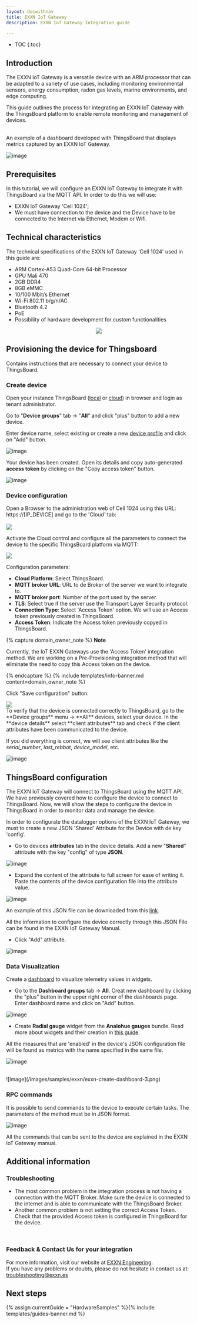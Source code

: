 ```yaml
---
layout: docwithnav
title: EXXN IoT Gateway
description: EXXN IoT Gateway Integration guide

---
```


* TOC
{:toc}

## Introduction

The EXXN IoT Gateway is a versatile device with an ARM processor that can be adapted to a variety of use cases, including monitoring environmental sensors, energy consumption, radon gas levels, marine environments, and edge computing.

This guide outlines the process for integrating an EXXN IoT Gateway with the ThingsBoard platform to enable remote monitoring and management of devices.

<br/>
An example of a dashboard developed with ThingsBoard that displays metrics captured by an EXXN IoT Gateway.

![image](/images/samples/exxn/ennx-dashboard.png)

## Prerequisites

In this tutorial, we will configure an EXXN IoT Gateway to integrate it with ThingsBoard via the MQTT API. In order to do this we will use:

 - EXXN IoT Gateway 'Cell 1024';
 - We must have connection to the device and the Device have to be connected to the Internet via Ethernet, Modem or Wifi.

## Technical characteristics
The technical specifications of the EXXN IoT Gateway 'Cell 1024' used in this guide are:
* ARM Cortex-A53 Quad-Core 64-bit Processor
* GPU Mali 470
* 2GB DDR4
* 8GB eMMC
* 10/100 Mbit/s Ethernet
* Wi-Fi 802.11 b/g/n/AC
* Bluetooth 4.2
* PoE
* Possibility of hardware development for custom functionalities

<p align="center">
   <img src="/images/samples/exxn/cell_1024.jpg" >  
</p>

## Provisioning the device for Thingsboard

Contains instructions that are necessary to connect your device to ThingsBoard.

### Create device

Open your instance ThingsBoard ([local](http://localhost:8080) or [cloud](https://thingsboard.cloud/)) in browser and login as tenant administrator.

Go to "**Device groups**" tab -> "**All**" and click "plus" button to add a new device.

Enter device name, select existing or create a new [device profile](https://thingsboard.io/docs/user-guide/device-profiles/) and click on "Add" button.

![image](/images/samples/exxn/exxn-create-device-cell-1.png)

Your device has been created. Open its details and copy auto-generated **access token** by clicking on the "Copy access token" button.

![image](/images/samples/exxn/exxn-create-device-cell-2.png)

### Device configuration

Open a Browser to the administration web of Cell 1024 using this URL: https://[IP_DEVICE] and go to the 'Cloud' tab:
<br/>
<br/>
  <img src="/images/samples/exxn/conn1.png" >  

Activate the Cloud control and configure all the parameters to connect the device to the specific ThingsBoard platform via MQTT:

<img src="/images/samples/exxn/conn2.png" >  
 
Configuration parameters:
- **Cloud Platform**: Select ThingsBoard.
- **MQTT broker URL**: URL to de Broker of the server we want to integrate to.
- **MQTT broker port**: Number of the port used by the server.
- **TLS**: Select true if the server use the Transport Layer Security protocol.
- **Connection Type**: Select 'Access Token' option. We will use an Access token previously created in ThingsBoard.
- **Access Token**: Indicate the Access token previously copyed in ThingsBoard.

{% capture domain_owner_note %}
**Note**

Currently, the IoT EXXN Gateways use the 'Access Token' integration method. We are working on a Pre-Provisioning integration method that will eliminate the need to copy this Access token on the device.

{% endcapture %}
{% include templates/info-banner.md content=domain_owner_note %}

Click "Save configuration" button.

<img src="/images/samples/exxn/conn3.png" >  

<br/>
To verify that the device is connected correctly to ThingsBoard, go to the **Device groups** menu -> **All** devices, select your device. In the **device details** select **client attributes** tab and check if the client attributes have been communicated to the device.

If you did everything is correct, we will see client attributes like the *serial_number*, *last_rebbot*, *device_model*, etc.

![image](/images/samples/exxn/exxn-client-attributes-device-1.png)

## ThingsBoard configuration

The EXXN IoT Gateway will connect to ThingsBoard using the MQTT API. <br>
We have previously covered how to configure the device to connect to ThingsBoard. Now, we will show the steps to configure the device in ThingsBoard in order to monitor data and manage the device.

In order to configurate the datalogger options of the EXXN IoT Gateway, we must to create a new JSON 'Shared' Attribute for the Device with de key 'config'.

 - Go to devices **attributes** tab in the device details. Add a new "**Shared**" attribute with the key "config" of type **JSON**.

![image](/images/samples/exxn/exxn-shared-attributes-device-1.png)

 - Expand the content of the attribute to full screen for ease of writing it. Paste the contents of the device configuration file into the attribute value.

![image](/images/samples/exxn/ennx-config-json.png)

An example of this JSON file can be downloaded from this [link](/docs/samples/exxn/resources/config.json).

All the information to configure the device correctly through this JSON File can be found in the EXXN IoT Gateway Manual.

 - Click "Add" attribute.

![image](/images/samples/exxn/exxn-shared-attributes-device-2.png)

### Data Visualization

Create a [dashboard](https://thingsboard.io/docs/pe/user-guide/dashboards/) to visualize telemetry values in widgets.

 - Go to the **Dashboard groups** tab -> **All**. Creat new dashboard by clicking the "plus" button in the upper right corner of the dashboards page. Enter dashboard name and click on "Add" button.

![image](/images/samples/exxn/exxn-create-dashboard-1.png)

 - Create **Radial gauge** widget from the **Analohue gauges** bundle. Read more about widgets and their creation in [this guide](https://thingsboard.io/docs/pe/user-guide/dashboards/#widgets).

All the measures that are 'enabled' in the device's JSON configuration file will be found as metrics with the name specified in the same file.

![image](/images/samples/exxn/exxn-create-dashboard-2.png)

<br/>
![image](/images/samples/exxn/exxn-create-dashboard-3.png)

### RPC commands

It is possible to send commands to the device to execute certain tasks. The parameters of the method must be in JSON format. 

![image](/images/samples/exxn/exxn-rpc-button.png)

All the commands that can be sent to the device are explained in the EXXN IoT Gateway manual.

## Additional information

### Troubleshooting
 - The most common problem in the integration process is not having a connection with the MQTT Broker. Make sure the device is connected to the internet and is able to communicate with the ThingsBoard Broker.
 - Another common problem is not setting the correct Access Token. Check that the provided Access token is configured in ThingsBoard for the device. 

<br/>

### Feedback & Contact Us for your integration

For more information, visit our website at [EXXN Engineering](http://exxn.es/en/). 
<br>
If you have any problems or doubts, please do not hesitate in contact us at: [troubleshooting@exxn.es](mailto://troubleshooting@exxn.es)

## Next steps

{% assign currentGuide = "HardwareSamples" %}{% include templates/guides-banner.md %}